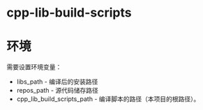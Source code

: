 # cpp-lib-build-scripts
# 环境

需要设置环境变量：

- libs_path - 编译后的安装路径
- repos_path  - 源代码储存路径
- cpp_lib_build_scripts_path  - 编译脚本的路径（本项目的根路径）。
